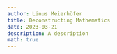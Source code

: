 ```yaml
---
author: Linus Meierhöfer
title: Deconstructing Mathematics
date: 2023-03-21
description: A description
math: true
---
```


